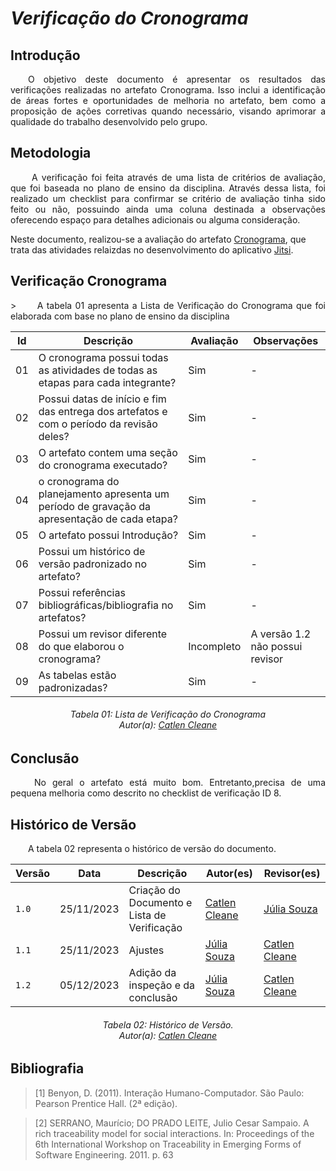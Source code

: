 # ***Verificação do Cronograma***

## **Introdução**
<p align="justify">
&emsp;&emsp;O objetivo deste documento é apresentar os resultados das verificações realizadas no artefato Cronograma. Isso inclui a identificação de áreas fortes e oportunidades de melhoria no artefato, bem como a proposição de ações corretivas quando necessário, visando aprimorar a qualidade do trabalho desenvolvido pelo grupo.
</p>

## **Metodologia**
<p align="justify">
&emsp;&emsp; A verificação foi feita através de uma lista de critérios de avaliação, que foi baseada no plano de ensino da disciplina. Através dessa lista, foi realizado um checklist para confirmar se  critério de avaliação tinha sido feito ou não, possuindo ainda uma coluna destinada a observações oferecendo espaço para detalhes adicionais ou alguma consideração.

Neste documento, realizou-se a avaliação do artefato <a href="https://requisitos-de-software.github.io/2023.2-Jitsi/Planejamento/cronograma/">Cronograma</a>, que trata das atividades relaizdas no desenvolvimento do aplicativo <a href="https://requisitos-de-software.github.io/2023.2-Jitsi/">Jitsi</a>.
</p>

## **Verificação Cronograma**
<p align="justify">>
&emsp;&emsp;A tabela 01 apresenta a Lista de Verificação do Cronograma que foi elaborada com base no plano de ensino da disciplina
</p>

| Id | Descrição                                                                                    | Avaliação | Observações |
|----|----------------------------------------------------------------------------------------------|-----------|-------------|
| 01 | O cronograma possui todas as atividades de todas as etapas para cada integrante?             |    Sim       | -           |
| 02 | Possui datas de início e fim das entrega dos artefatos e com o período da revisão deles?     |   Sim        | -           |
| 03 | O artefato contem uma seção do cronograma executado?                                         |    Sim       | -           |
| 04 | o cronograma do planejamento apresenta um período de gravação da apresentação de cada etapa? |    Sim       | -           |
| 05 | O artefato possui Introdução?                                                                |    Sim       | -           |
| 06 | Possui um histórico de versão padronizado no artefato?                                       |  Sim         | -           |
| 07 | Possui referências bibliográficas/bibliografia no artefatos?                                 |    Sim       | -           |
| 08 | Possui um revisor diferente do que elaborou o cronograma?                                    |    Incompleto       | A versão 1.2 não possui revisor          |
| 09 | As tabelas estão padronizadas?                                                               |    Sim       | -           |

<p align="justify">
<h6 align = "center"> Tabela 01: Lista de Verificação do Cronograma
<br> Autor(a): <a href="https://github.com/catlenc">Catlen Cleane</a></h6>
</p>

## **Conclusão**
<p align="justify">
&emsp;&emsp; No geral o artefato está muito bom. Entretanto,precisa de uma pequena melhoria como descrito no checklist de verificação ID 8.

</p>

## **Histórico de Versão**
<p align="justify">
&emsp;&emsp;A tabela 02 representa o histórico de versão do documento.
</p>

| Versão | Data       | Descrição            | Autor(es)                                            | Revisor(es)                                   |
|--------|------------|----------------------|------------------------------------------------------|-----------------------------------------------|
| `1.0`  | 25/11/2023 | Criação do Documento e Lista de Verificação | [Catlen Cleane](https://github.com/catlenc) | [Júlia Souza](https://github.com/JuliaSSouza) |
| `1.1`  | 25/11/2023 | Ajustes | [Júlia Souza](https://github.com/JuliaSSouza) | [Catlen Cleane](https://github.com/catlenc) |
| `1.2`  | 05/12/2023 | Adição da inspeção e da conclusão | [Júlia Souza](https://github.com/JuliaSSouza) | [Catlen Cleane](https://github.com/catlenc) |

<h6  align = "center"> Tabela 02: Histórico de Versão.
<br> Autor(a): <a href="https://github.com/catlenc">Catlen Cleane</a></h6>

## **Bibliografia**
>[1] Benyon, D. (2011). Interação Humano-Computador. São Paulo: Pearson Prentice Hall. (2ª edição).

>[2] SERRANO, Maurício; DO PRADO LEITE, Julio Cesar Sampaio. A rich traceability model for social interactions. In: Proceedings of the 6th International Workshop on Traceability in Emerging Forms of Software Engineering. 2011. p. 63